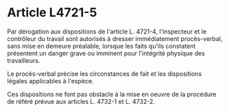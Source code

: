 # Article L4721-5

Par dérogation aux dispositions de l'article L. 4721-4, l'inspecteur et le contrôleur du travail sont autorisés à dresser immédiatement procès-verbal, sans mise en demeure préalable, lorsque les faits qu'ils constatent présentent un danger grave ou imminent pour l'intégrité physique des travailleurs.

Le procès-verbal précise les circonstances de fait et les dispositions légales applicables à l'espèce.

Ces dispositions ne font pas obstacle à la mise en oeuvre de la procédure de référé prévue aux articles L. 4732-1 et L. 4732-2.